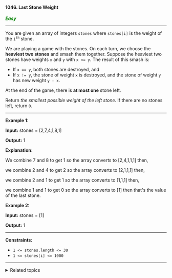 #### 1046. Last Stone Weight

<span style="color:green">***Easy***</span>
___

You are given an array of integers `stones` where `stones[i]` is the weight of the <code>i<sup>th</sup></code> stone.

We are playing a game with the stones. On each turn, we choose the **heaviest two stones** and smash them together. Suppose the heaviest two stones have weights `x` and `y` with `x <= y`. The result of this smash is:

*   If `x == y`, both stones are destroyed, and
*   If `x != y`, the stone of weight `x` is destroyed, and the stone of weight `y` has new weight `y - x`.

At the end of the game, there is **at most one** stone left.

Return _the smallest possible weight of the left stone_. If there are no stones left, return `0`.
___

**Example 1:**

**Input:** stones = [2,7,4,1,8,1]

**Output:** 1

**Explanation:** 

We combine 7 and 8 to get 1 so the array converts to [2,4,1,1,1] then, 

we combine 2 and 4 to get 2 so the array converts to [2,1,1,1] then, 

we combine 2 and 1 to get 1 so the array converts to [1,1,1] then, 

we combine 1 and 1 to get 0 so the array converts to [1] then that's the value of the last stone.

**Example 2:**

**Input:** stones = [1]

**Output:** 1
___

**Constraints:**

*   `1 <= stones.length <= 30`
*   `1 <= stones[i] <= 1000`
___

<details><summary>Related topics</summary>

[#Array](https://leetcode.com/tag/array/)
[#Heap (Priority Queue)](https://leetcode.com/tag/heap-priority-queue/)

</details>